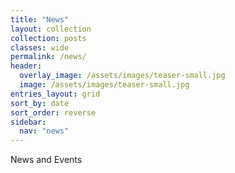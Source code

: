 ```yaml
---
title: "News"
layout: collection
collection: posts
classes: wide
permalink: /news/
header:
  overlay_image: /assets/images/teaser-small.jpg
  image: /assets/images/teaser-small.jpg
entries_layout: grid
sort_by: date
sort_order: reverse
sidebar:
  nav: "news"
---
```


News and Events